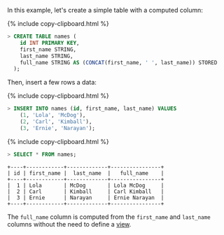 In this example, let's create a simple table with a computed column:

{% include copy-clipboard.html %}
~~~ sql
> CREATE TABLE names (
    id INT PRIMARY KEY,
    first_name STRING,
    last_name STRING,
    full_name STRING AS (CONCAT(first_name, ' ', last_name)) STORED
  );
~~~

Then, insert a few rows a data:

{% include copy-clipboard.html %}
~~~ sql
> INSERT INTO names (id, first_name, last_name) VALUES
    (1, 'Lola', 'McDog'),
    (2, 'Carl', 'Kimball'),
    (3, 'Ernie', 'Narayan');
~~~

{% include copy-clipboard.html %}
~~~ sql
> SELECT * FROM names;
~~~
~~~
+----+------------+-------------+----------------+
| id | first_name |  last_name  |   full_name    |
+----+------------+-------------+----------------+
|  1 | Lola       | McDog       | Lola McDog     |
|  2 | Carl       | Kimball     | Carl Kimball   |
|  3 | Ernie      | Narayan     | Ernie Narayan  |
+----+------------+-------------+----------------+
~~~

The `full_name` column is computed from the `first_name` and `last_name` columns without the need to define a [view](views.html).
